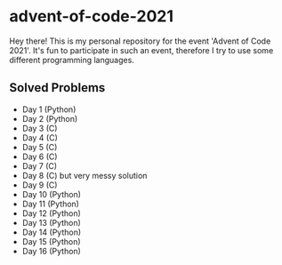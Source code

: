 # advent-of-code-2021

Hey there! This is my personal repository for the event 'Advent of Code 2021'. It's fun to participate in such an event, therefore I try to use some different programming languages.

## Solved Problems

- Day 1 (Python)
- Day 2 (Python)
- Day 3 (C)
- Day 4 (C)
- Day 5 (C)
- Day 6 (C)
- Day 7 (C)
- Day 8 (C) but very messy solution
- Day 9 (C)
- Day 10 (Python)
- Day 11 (Python)
- Day 12 (Python)
- Day 13 (Python)
- Day 14 (Python)
- Day 15 (Python)
- Day 16 (Python)
